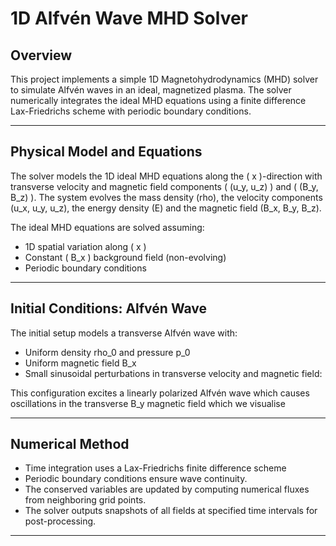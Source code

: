 # 1D Alfvén Wave MHD Solver

## Overview

This project implements a simple 1D Magnetohydrodynamics (MHD) solver to simulate Alfvén waves in an ideal, magnetized plasma. The solver numerically integrates the ideal MHD equations using a finite difference Lax-Friedrichs scheme with periodic boundary conditions.

---

## Physical Model and Equations

The solver models the 1D ideal MHD equations along the \( x \)-direction with transverse velocity and magnetic field components \( (u_y, u_z) \) and \( (B_y, B_z) \). The system evolves the mass density (rho), the velocity components (u_x, u_y, u_z), the energy density (E) and the magnetic field (B_x, B_y, B_z).

The ideal MHD equations are solved assuming:

- 1D spatial variation along \( x \)
- Constant \( B_x \) background field (non-evolving)
- Periodic boundary conditions

---

## Initial Conditions: Alfvén Wave

The initial setup models a transverse Alfvén wave with:

- Uniform density rho_0 and pressure p_0
- Uniform magnetic field B_x
- Small sinusoidal perturbations in transverse velocity and magnetic field:

This configuration excites a linearly polarized Alfvén wave which causes oscillations in the transverse B_y magnetic field which we visualise

---

## Numerical Method

- Time integration uses a Lax-Friedrichs finite difference scheme
- Periodic boundary conditions ensure wave continuity.
- The conserved variables are updated by computing numerical fluxes from neighboring grid points.
- The solver outputs snapshots of all fields at specified time intervals for post-processing.

---
